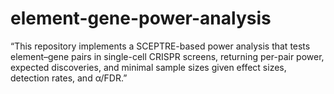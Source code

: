# element-gene-power-analysis
“This repository implements a SCEPTRE-based power analysis that tests element–gene pairs in single-cell CRISPR screens, returning per-pair power, expected discoveries, and minimal sample sizes given effect sizes, detection rates, and α/FDR.”
